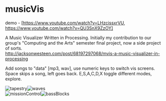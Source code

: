 musicVis
====
demo - [https://www.youtube.com/watch?v=LHzcissxrVU, https://www.youtube.com/watch?v=QU3SnX9ZzOY]

A Music Visualizer Written in Processing. Initially my contribution to our group's "Computing and the Arts" semester final project, now a side project of sorts.
<br/>http://jacksonwesteen.com/post/68197297068/mvis-a-music-visualizer-in-processing

Add songs to "data" [mp3, wav], use numeric keys to switch vis screens.
<br/>Space skips a song, left goes back. E,S,A,C,D,X toggle different modes, explore.

![tapestry](https://i.imgur.com/RvzzEas.png)![waves](https://i.imgur.com/j6nazxA.png)
<br/>![missionControl](https://i.imgur.com/OnqKCxN.png)![bassBlocks](https://i.imgur.com/1CcXwpM.png)
